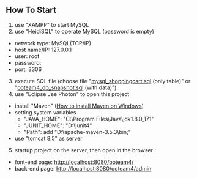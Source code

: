 ## How To Start
1. use "XAMPP" to start MySQL
2. use "HeidiSQL" to operate MySQL (password is empty)
  * network type: MySQL(TCP/IP)
  * host name/IP: 127.0.0.1
  * user: root
  * password:
  * port: 3306
3. execute SQL file (choose file "[mysql_shoppingcart.sql](https://github.com/zentim/ooteam4/blob/master/mysql_shoppingcart.sql) (only table)" or "[ooteam4_db_snapshot.sql](https://github.com/zentim/ooteam4/blob/master/ooteam4_db_snapshot.sql) (with data)")
4. use "Eclipse Jee Photon" to open this project
* install "Maven" ([How to install Maven on Windows](https://www.mkyong.com/maven/how-to-install-maven-in-windows/))
* setting system variables
  - "JAVA_HOME": "C:\Program Files\Java\jdk1.8.0_171"
  - "JUNIT_HOME": "D:\junit4"
  - "Path": add "D:\apache-maven-3.5.3\bin;"
* use "tomcat 8.5" as server
5. startup project on the server, then open in the browser :
* font-end page: [http://localhost:8080/ooteam4/](http://localhost:8080/ooteam4/)
* back-end page: [http://localhost:8080/ooteam4/admin](http://localhost:8080/ooteam4/admin)
